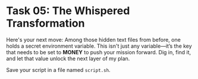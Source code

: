 # Task 05: The Whispered Transformation

Here's your next move: Among those hidden text files from before, one holds a secret environment variable. This isn't just any variable—it’s the key that needs to be set to **MONEY** to push your mission forward. Dig in, find it, and let that value unlock the next layer of my plan.

Save your script in a file named `script.sh`.


